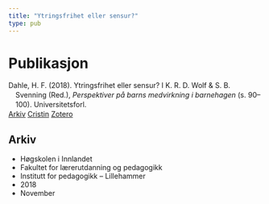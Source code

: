 ```yaml
---
title: "Ytringsfrihet eller sensur?"
type: pub
---
```

<h1>Publikasjon</h1>
<article id="csl-bib-container-LBNGVYKB" class="csl-bib-container">
  <div class="csl-bib-body" style="line-height: 1.35; padding-left: 1em; text-indent:-1em;">
  <div class="csl-entry">Dahle, H. F. (2018). Ytringsfrihet eller sensur? I K. R. D. Wolf &amp; S. B. Svenning (Red.), <i>Perspektiver p&#xE5; barns medvirkning i barnehagen</i> (s. 90&#x2013;100). Universitetsforl.</div>
</div>
  <div class="csl-bib-buttons">
    <a href="#taxonomy-article-LBNGVYKB" class="csl-bib-button">Arkiv</a>
    <a href="https://app.cristin.no/results/show.jsf?id=1629244" alt="Cristin URL" class="csl-bib-button">Cristin</a>
    <a href="http://zotero.org/groups/5022929/items/LBNGVYKB" alt="Zotero URL" class="csl-bib-button">Zotero</a>
  </div>
  <div id="csl-bib-meta-container-LBNGVYKB"></div>
</article>
<div id="csl-bib-meta-LBNGVYKB" class="csl-bib-meta">
  <article id="taxonomy-article-LBNGVYKB" class="taxonomy-article">
    <h1>Arkiv</h1>
    <ul>
      <li>Høgskolen i Innlandet</li>
      <li>Fakultet for lærerutdanning og pedagogikk</li>
      <li>Institutt for pedagogikk – Lillehammer</li>
      <li>2018</li>
      <li>November</li>
    </ul>
  </article>
</div>
